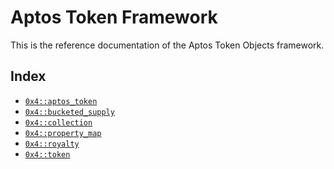 
<a name="@Aptos_Token_Framework_0"></a>

# Aptos Token Framework


This is the reference documentation of the Aptos Token Objects framework.


<a name="@Index_1"></a>

## Index


-  [`0x4::aptos_token`](aptos_token.md#0x4_aptos_token)
-  [`0x4::bucketed_supply`](bucketed_supply.md#0x4_bucketed_supply)
-  [`0x4::collection`](collection.md#0x4_collection)
-  [`0x4::property_map`](property_map.md#0x4_property_map)
-  [`0x4::royalty`](royalty.md#0x4_royalty)
-  [`0x4::token`](token.md#0x4_token)


[move-book]: https://aptos.dev/move/book/SUMMARY
